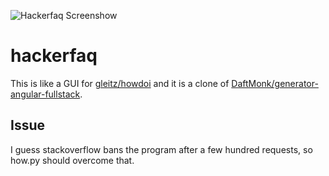 ![Hackerfaq Screenshow](https://files.producthunt.com/e22b7c84-7b54-42fa-b4ef-ceeffb8b80a3)

# hackerfaq
This is like a GUI for [gleitz/howdoi](https://github.com/gleitz/howdoi) and it is a clone of [DaftMonk/generator-angular-fullstack](http://www.github.com/DaftMonk/generator-angular-fullstack).

## Issue
I guess stackoverflow bans the program after a few hundred requests, so how.py should overcome that.
